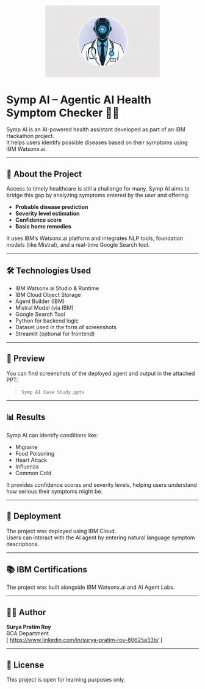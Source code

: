 <p align="center">
  <img src="https://raw.githubusercontent.com/suryapratimroy/Symp-ai-/refs/heads/main/create-a-professional-animated-style-log_nEaEotUVR3KIRJihXBxkQg_HJHuq9WfR6mY_Sn0xbM4Pg.jpeg" width="300"/>
</p>

# Symp AI – Agentic AI Health Symptom Checker 🤖💊

Symp AI is an AI-powered health assistant developed as part of an IBM Hackathon project.  
It helps users identify possible diseases based on their symptoms using IBM Watsonx.ai.

---

## 🧠 About the Project

Access to timely healthcare is still a challenge for many. Symp AI aims to bridge this gap by analyzing symptoms entered by the user and offering:

- **Probable disease prediction**
- **Severity level estimation**
- **Confidence score**
- **Basic home remedies**

It uses IBM’s Watsonx.ai platform and integrates NLP tools, foundation models (like Mistral), and a real-time Google Search tool.

---

## 🛠️ Technologies Used

- IBM Watsonx.ai Studio & Runtime  
- IBM Cloud Object Storage  
- Agent Builder (IBM)  
- Mistral Model (via IBM)  
- Google Search Tool  
- Python for backend logic  
- Dataset used in the form of screenshots  
- Streamlit (optional for frontend)

---

## 📸 Preview

You can find screenshots of the deployed agent and output in the attached PPT:
> `Symp AI Case Study.pptx`

---

## 📊 Results

Symp AI can identify conditions like:
- Migraine
- Food Poisoning
- Heart Attack
- Influenza
- Common Cold

It provides confidence scores and severity levels, helping users understand how serious their symptoms might be.

---

## 🚀 Deployment

The project was deployed using IBM Cloud.  
Users can interact with the AI agent by entering natural language symptom descriptions.

---

## 📚 IBM Certifications

The project was built alongside IBM Watsonx.ai and AI Agent Labs.

---

## 👨‍💻 Author

**Surya Pratim Roy**  
BCA Department  
[ https://www.linkedin.com/in/surya-pratim-roy-80625a33b/ ]

---

## 📄 License

This project is open for learning purposes only.
